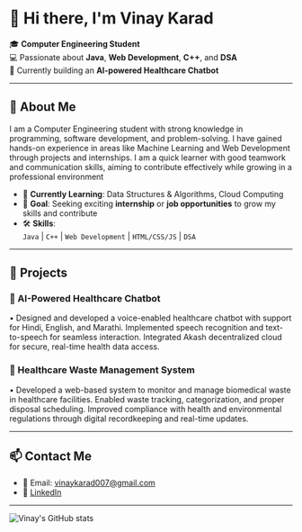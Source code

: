 # 👋 Hi there, I'm Vinay Karad

🎓 **Computer Engineering Student**  
💻 Passionate about **Java**, **Web Development**, **C++**, and **DSA**  
🤖 Currently building an **AI-powered Healthcare Chatbot**

---

## 🚀 About Me

I am a Computer Engineering student with strong knowledge in programming, software development, and problem-solving. I have gained hands-on experience in areas like Machine Learning and Web Development through projects and internships. I am a quick learner with good teamwork and communication skills, aiming to contribute effectively while growing in a professional environment

- 🌱 **Currently Learning**: Data Structures & Algorithms, Cloud Computing  
- 🎯 **Goal**: Seeking exciting **internship** or **job opportunities** to grow my skills and contribute  
- 🛠️ **Skills**:  
  `Java` | `C++` | `Web Development` | `HTML/CSS/JS` | `DSA`  

---

## 💼 Projects

### 🔹 AI-Powered Healthcare Chatbot  
• Designed and developed a voice-enabled healthcare chatbot with support for Hindi, English, and Marathi. Implemented speech recognition and text-to-speech for seamless interaction. Integrated Akash decentralized cloud for secure, real-time health data access.

### 🔹 Healthcare Waste Management System  
• Developed a web-based system to monitor and manage biomedical waste in healthcare facilities. Enabled waste tracking, categorization, and proper disposal scheduling. Improved compliance with health and environmental regulations through digital recordkeeping and real-time updates.

---

## 📫 Contact Me

- 📧 Email: vinaykarad007@gmail.com  
- 🔗 [LinkedIn](http://linkedin.com/in/vinay-karad-8b5b77344)

---

![Vinay's GitHub stats](https://github-readme-stats.vercel.app/api?username=vinaykarad&show_icons=true&theme=radical)

